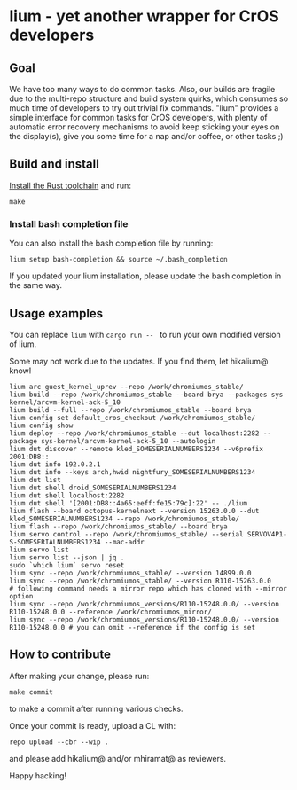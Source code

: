 # lium - yet another wrapper for CrOS developers

## Goal

We have too many ways to do common tasks. Also, our builds are fragile due to the multi-repo structure and
build system quirks, which consumes so much time of developers to try out trivial fix commands.
"lium" provides a simple interface for common tasks for CrOS developers,
with plenty of automatic error recovery mechanisms to avoid keep sticking your eyes on the display(s),
give you some time for a nap and/or coffee, or other tasks ;)

## Build and install

[Install the Rust toolchain](https://rustup.rs/) and run:

```
make
```

### Install bash completion file

You can also install the bash completion file by running:

```
lium setup bash-completion && source ~/.bash_completion
```

If you updated your lium installation, please update the bash completion in the same way.

## Usage examples

You can replace `lium` with `cargo run -- ` to run your own modified version of lium.

Some may not work due to the updates. If you find them, let hikalium@ know!

```
lium arc guest_kernel_uprev --repo /work/chromiumos_stable/
lium build --repo /work/chromiumos_stable --board brya --packages sys-kernel/arcvm-kernel-ack-5_10
lium build --full --repo /work/chromiumos_stable --board brya
lium config set default_cros_checkout /work/chromiumos_stable/
lium config show
lium deploy --repo /work/chromiumos_stable --dut localhost:2282 --package sys-kernel/arcvm-kernel-ack-5_10 --autologin
lium dut discover --remote kled_SOMESERIALNUMBERS1234 --v6prefix 2001:DB8::
lium dut info 192.0.2.1
lium dut info --keys arch,hwid nightfury_SOMESERIALNUMBERS1234
lium dut list
lium dut shell droid_SOMESERIALNUMBERS1234
lium dut shell localhost:2282
lium dut shell '[2001:DB8::4a65:eeff:fe15:79c]:22' -- ./lium
lium flash --board octopus-kernelnext --version 15263.0.0 --dut kled_SOMESERIALNUMBERS1234 --repo /work/chromiumos_stable/
lium flash --repo /work/chromiumos_stable/ --board brya
lium servo control --repo /work/chromiumos_stable/ --serial SERVOV4P1-S-SOMESERIALNUMBERS1234 --mac-addr
lium servo list
lium servo list --json | jq .
sudo `which lium` servo reset
lium sync --repo /work/chromiumos_stable/ --version 14899.0.0
lium sync --repo /work/chromiumos_stable/ --version R110-15263.0.0
# following command needs a mirror repo which has cloned with --mirror option
lium sync --repo /work/chromiumos_versions/R110-15248.0.0/ --version R110-15248.0.0 --reference /work/chromiumos_mirror/
lium sync --repo /work/chromiumos_versions/R110-15248.0.0/ --version R110-15248.0.0 # you can omit --reference if the config is set
```

## How to contribute
After making your change, please run:
```
make commit
```
to make a commit after running various checks.

Once your commit is ready, upload a CL with:
```
repo upload --cbr --wip .
```

and please add hikalium@ and/or mhiramat@ as reviewers.

Happy hacking!
